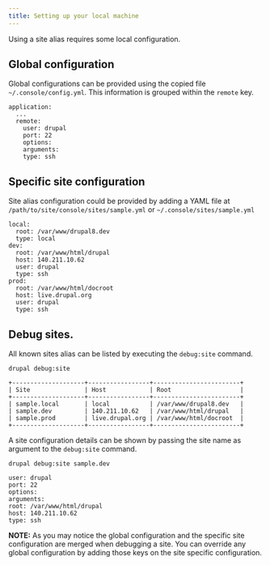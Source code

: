 ```yaml
---
title: Setting up your local machine
---
```


Using a site alias requires some local configuration.

## Global configuration 

Global configurations can be provided using the copied file `~/.console/config.yml`. This information is grouped within the `remote` key.

```
application:
  ...
  remote:
    user: drupal
    port: 22
    options:
    arguments:
    type: ssh
```

## Specific site configuration

Site alias configuration could be provided by adding a YAML file at `/path/to/site/console/sites/sample.yml` or `~/.console/sites/sample.yml` 

```
local:
  root: /var/www/drupal8.dev
  type: local
dev:
  root: /var/www/html/drupal
  host: 140.211.10.62
  user: drupal
  type: ssh
prod:
  root: /var/www/html/docroot
  host: live.drupal.org
  user: drupal
  type: ssh
```

## Debug sites.

All known sites alias can be listed by executing the `debug:site` command.

```
drupal debug:site

+--------------------+-----------------+------------------------+
| Site               | Host            | Root                   |
+--------------------+-----------------+------------------------+
| sample.local       | local           | /var/www/drupal8.dev   |
| sample.dev         | 140.211.10.62   | /var/www/html/drupal   |
| sample.prod        | live.drupal.org | /var/www/html/docroot  |
+--------------------+-----------------+------------------------+
```

A site configuration details can be shown by passing the site name as argument to the `debug:site` command. 
```
drupal debug:site sample.dev

user: drupal
port: 22
options:
arguments:
root: /var/www/html/drupal
host: 140.211.10.62
type: ssh
```

**NOTE:** As you may notice the global configuration and the specific site configuration are merged when debugging a site. You can override any global configuration by adding those keys on the site specific configuration.
